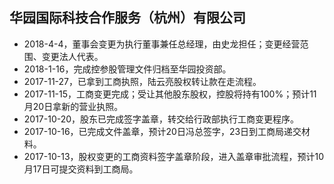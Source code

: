 ## 华园国际科技合作服务（杭州）有限公司

* 2018-4-4，董事会变更为执行董事兼任总经理，由史龙担任；变更经营范围、变更法人代表。
* 2018-1-16，完成控参股管理文件归档至华园投资部。
* 2017-11-27，已拿到工商执照，陆云亮股权转让款在走流程。
* 2017-11-15，工商变更完成；受让其他股东股权，控股将持有100%；预计11月20日拿新的营业执照。
* 2017-10-20，股东已完成签字盖章，转交给行政部执行工商变更程序。
* 2017-10-16，已完成文件盖章，预计20日冯总签字，23日到工商局递交材料。
* 2017-10-13，股权变更的工商资料签字盖章阶段，进入盖章审批流程，预计10月17日可提交资料到工商局。
